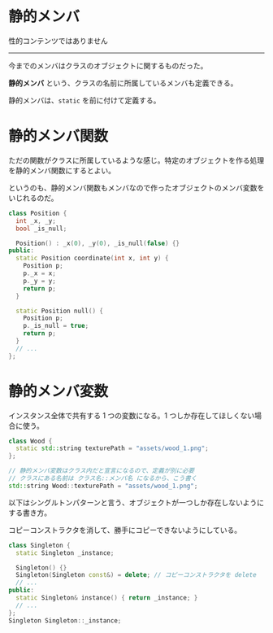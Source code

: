 # 静的メンバ

性的コンテンツではありません

---

今までのメンバはクラスのオブジェクトに関するものだった。

**静的メンバ** という、クラスの名前に所属しているメンバも定義できる。

静的メンバは、`static` を前に付けて定義する。


# 静的メンバ関数

ただの関数がクラスに所属しているような感じ。特定のオブジェクトを作る処理を静的メンバ関数にするとよい。

というのも、静的メンバ関数もメンバなので作ったオブジェクトのメンバ変数をいじれるのだ。

```cpp
class Position {
  int _x, _y;
  bool _is_null;

  Position() : _x(0), _y(0), _is_null(false) {}
public:
  static Position coordinate(int x, int y) {
    Position p;
    p._x = x;
    p._y = y;
    return p;
  }

  static Position null() {
    Position p;
    p._is_null = true;
    return p;
  }
  // ...
};
```


# 静的メンバ変数

インスタンス全体で共有する 1 つの変数になる。1 つしか存在してほしくない場合に使う。

```cpp
class Wood {
  static std::string texturePath = "assets/wood_1.png";
};

// 静的メンバ変数はクラス内だと宣言になるので、定義が別に必要
// クラスにある名前は クラス名::メンバ名 になるから、こう書く
std::string Wood::texturePath = "assets/wood_1.png";
```

以下はシングルトンパターンと言う、オブジェクトが一つしか存在しないようにする書き方。

コピーコンストラクタを消して、勝手にコピーできないようにしている。

```cpp
class Singleton {
  static Singleton _instance;

  Singleton() {}
  Singleton(Singleton const&) = delete; // コピーコンストラクタを delete
  // ...
public:
  static Singleton& instance() { return _instance; }
  // ...
};
Singleton Singleton::_instance;
```

